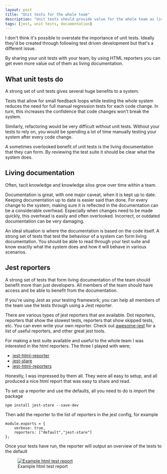 ```yaml
---
layout: post
title: "Unit tests for the whole team"
description: "Unit tests should provide value for the whole team as living documentation"
tags: [jest, unit tests, documentation]
---
```


I don't think it's possible to overstate the importance of unit tests. Ideally they'd be created through following test driven development but that's a different issue. 

By sharing your unit tests with your team, by using HTML reporters you can get even more value out of them as living documentation.

## What unit tests do

A strong set of unit tests gives several huge benefits to a system.

Tests that allow for small feedback loops while testing the whole system reduces the need for full manual regression tests for each code change. In turn, this increases the confidence that code changes won't break the system.

Similarly, refactoring would be very difficult without unit tests. Without your tests to rely on, you would be spending a lot of time manually testing your system after every code change.

A sometimes overlooked benefit of unit tests is the living documentation that they can form. By reviewing the test suite it should be clear what the system does.

## Living documentation

Often, tacit knowledge and knowledge silos grow over time within a team.  

Documentation is great, with one major caveat, when it is kept up to date. Keeping documentation up to date is easier said than done. For every change to the system, making sure it is reflected in the documentation can be a considerable overhead. Especially when changes need to be made quickly, this overhead is easily and often overlooked. Incorrect, or outdated documentation can be very damaging.

An ideal situation is where the documentation is based on the code itself. A strong set of tests that test the behaviour of a system can form living documentation. You should be able to read through your test suite and know exactly what the system does and how it will behave in various scenarios.

## Jest reporters

A strong set of tests that form living documentation of the team should benefit more than just developers. All members of the team should have access and be able to benefit from the documentation.

If you're using Jest as your testing framework, you can help all members of the team use the tests through using a Jest reporter.

There are various types of jest reporters that are available. Dot reporters, reporters that show the slowest tests, reporters that show skipped tests, etc. You can even write your own reporter. Check out [awesome-jest](https://github.com/jest-community/awesome-jest#reporters) for a list of useful reporters, and other great jest tools.

For making a test suite available and useful to the whole team I was interested in the html reporters. The three I played with were;

* [jest-html-reporter](https://github.com/Hargne/jest-html-reporter)
* [jest-stare](https://github.com/dkelosky/jest-stare)
* [jest-html-reporters](https://github.com/Hazyzh/jest-html-reporters)

Honestly, I was impressed by them all. They were all easy to setup, and all produced a nice html report that was easy to share and read. 

To set up a reporter and use the defaults, all you need to do is import the package 

    npm install jest-stare --save-dev

Then add the reporter to the list of reporters in the jest config, for example

    module.exports = {
        verbose: true,
        reporters: ["default","jest-stare"]
    };

Once your tests have run, the reporter will output an overview of the tests to the default 

<div class="center">
<figure>
	<a href="{{ site.url }}/images/jest-stare-example.png"><img src="{{ site.url }}/images/jest-stare-example.png" alt="Example html test report"></a>
	<figcaption>Example html test report</figcaption>
</figure>
</div>
